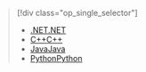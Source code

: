 > [!div class="op_single_selector"]
> * [<span data-ttu-id="8e470-101">.NET</span><span class="sxs-lookup"><span data-stu-id="8e470-101">.NET</span></span>](../articles/storage/files/storage-dotnet-how-to-use-files.md)
> * [<span data-ttu-id="8e470-102">C++</span><span class="sxs-lookup"><span data-stu-id="8e470-102">C++</span></span>](../articles/storage/files/storage-c-plus-plus-how-to-use-files.md)
> * [<span data-ttu-id="8e470-103">Java</span><span class="sxs-lookup"><span data-stu-id="8e470-103">Java</span></span>](../articles/storage/files/storage-java-how-to-use-file-storage.md)
> * [<span data-ttu-id="8e470-104">Python</span><span class="sxs-lookup"><span data-stu-id="8e470-104">Python</span></span>](../articles/storage/files/storage-python-how-to-use-file-storage.md)
> 
> 

